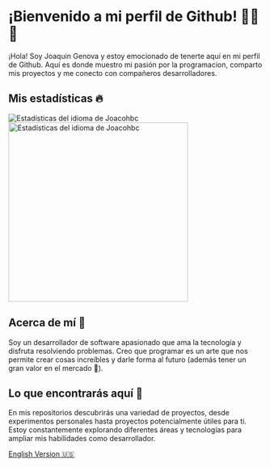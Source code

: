 # ¡Bienvenido a mi perfil de Github! 👏👏👏
¡Hola! Soy Joaquin Genova y estoy emocionado de tenerte aquí en mi perfil de Github. Aquí es donde muestro mi pasión por la programacion, comparto mis proyectos y me conecto con compañeros desarrolladores.

## Mis estadísticas 🔥
<div>
  <img src="https://github-readme-stats.vercel.app/api?username=Joacohbc&show_icons=true&theme=dark" alt="Estadísticas del idioma de Joacohbc" />
  <img src="https://github-readme-stats.vercel.app/api/top-langs/?username=Joacohbc&theme=dark&layout=compact" width="355px" alt="Estadísticas del idioma de Joacohbc" />
</div>

## Acerca de mí 🤙
Soy un desarrollador de software apasionado que ama la tecnología y disfruta resolviendo problemas. Creo que programar es un arte que nos permite crear cosas increíbles y darle forma al futuro (además tener un gran valor en el mercado 🤣).

## Lo que encontrarás aquí 🧐
En mis repositorios descubrirás una variedad de proyectos, desde experimentos personales hasta proyectos potencialmente útiles para ti. Estoy constantemente explorando diferentes áreas y tecnologías para ampliar mis habilidades como desarrollador.

[ English Version 🇺🇸](/README.md)
